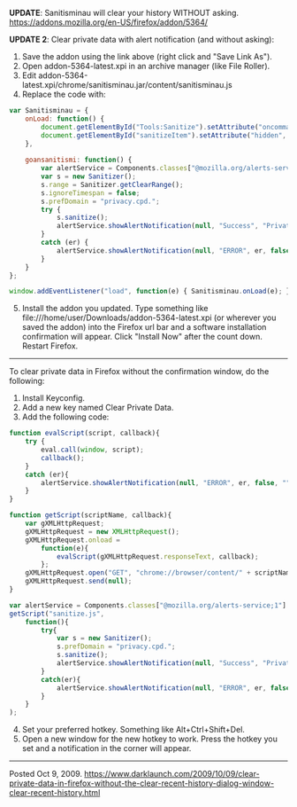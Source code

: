 <strong>UPDATE</strong>: Sanitisminau will clear your history WITHOUT asking.
https://addons.mozilla.org/en-US/firefox/addon/5364/

<strong>UPDATE 2</strong>: Clear private data with alert notification (and without asking):
1. Save the addon using the link above (right click and "Save Link As").
2. Open addon-5364-latest.xpi in an archive manager (like File Roller).
3. Edit addon-5364-latest.xpi/chrome/sanitisminau.jar/content/sanitisminau.js
4. Replace the code with:
```javascript
var Sanitisminau = {
	onLoad: function() {
		document.getElementById("Tools:Sanitize").setAttribute("oncommand", "Sanitisminau.goansanitismi();");
		document.getElementById("sanitizeItem").setAttribute("hidden", true);
	},
	
	goansanitismi: function() {
		var alertService = Components.classes["@mozilla.org/alerts-service;1"].getService(Components.interfaces.nsIAlertsService);
		var s = new Sanitizer();
		s.range = Sanitizer.getClearRange();
		s.ignoreTimespan = false;
		s.prefDomain = "privacy.cpd.";
		try {
			s.sanitize();
			alertService.showAlertNotification(null, "Success", "Private Data Cleared!", false, "", null);
		}
		catch (er) {
			alertService.showAlertNotification(null, "ERROR", er, false, "", null);
		}
	}
}; 

window.addEventListener("load", function(e) { Sanitisminau.onLoad(e); }, false); 
```
5. Install the addon you updated. Type something like file:///home/user/Downloads/addon-5364-latest.xpi (or wherever you saved the addon) into the Firefox url bar and a software installation confirmation will appear. Click "Install Now" after the count down. Restart Firefox.

---

To clear private data in Firefox without the confirmation window, do the following:

1. Install Keyconfig.
2. Add a new key named Clear Private Data.
3. Add the following code:
```javascript
function evalScript(script, callback){
	try {
		eval.call(window, script);
		callback();
	}
	catch (er){
		alertService.showAlertNotification(null, "ERROR", er, false, "", null);
	}
}

function getScript(scriptName, callback){
	var gXMLHttpRequest;
	gXMLHttpRequest = new XMLHttpRequest();
	gXMLHttpRequest.onload =
		function(e){
			evalScript(gXMLHttpRequest.responseText, callback);
		};
	gXMLHttpRequest.open("GET", "chrome://browser/content/" + scriptName);
	gXMLHttpRequest.send(null);
}

var alertService = Components.classes["@mozilla.org/alerts-service;1"].getService(Components.interfaces.nsIAlertsService);
getScript("sanitize.js",
	function(){
		try{
			var s = new Sanitizer();
			s.prefDomain = "privacy.cpd.";
			s.sanitize();
			alertService.showAlertNotification(null, "Success", "Private Data Cleared!", false, "", null);
		}
		catch(er){
			alertService.showAlertNotification(null, "ERROR", er, false, "", null);
		}
	}
);
```

4. Set your preferred hotkey. Something like Alt+Ctrl+Shift+Del.
5. Open a new window for the new hotkey to work. Press the hotkey you set and a notification in the corner will appear.

---


Posted Oct 9, 2009.
https://www.darklaunch.com/2009/10/09/clear-private-data-in-firefox-without-the-clear-recent-history-dialog-window-clear-recent-history.html